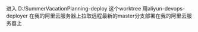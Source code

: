 进入 D:/SummerVacationPlanning-deploy 这个worktree 
用aliyun-devops-deployer 在我的阿里云服务器上拉取远程最新的master分支部署在我的阿里云服务器上